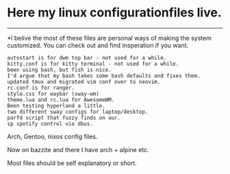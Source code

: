 # **Here my linux configurationfiles live.**
----
*I belive the most of these files are personal ways of making the system customized.
You can check out and find insperation if you want.

```
autostart is for dwm top bar - not used for a while.
kitty.conf is for kitty terminal - not used for a while.
been using bash, but fish is nice.
I'd argue that my bash takes some bash defaults and fixes them.
updated tmux and migrated vim conf over to neovim.
rc.conf is for ranger.
style.css for waybar (sway-wm)
theme.lua and rc.lua for AwesomeWM.
Been testing hyperland a little.
two different sway configs for laptop/desktop.
parfd script that fuzzy finds on aur.
sp spotify control via dbus.
```

Arch, Gentoo, nixos config files.

Now on bazzite and there I have arch + alpine etc.

Most files should be self explanatory or short.

